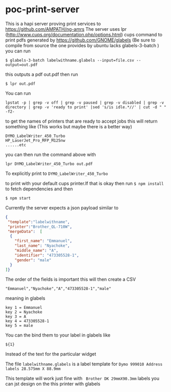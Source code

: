 # poc-print-server
This is a hapi server proving print services to https://github.com/AMPATH/ng-amrs
The server uses lpr (http://www.cups.org/documentation.php/options.html) cups command to print pdfs generated by https://github.com/GNOME/glabels (Be sure to compile from source the one provides by ubuntu lacks glabels-3-batch )
you can run 

```$ glabels-3-batch labelwithname.glabels --input=file.csv --output=out.pdf ```

this outputs a pdf out.pdf
then run 

```$ lpr out.pdf ```

You can run

```lpstat -p | grep -v off | grep -v paused | grep -v disabled | grep -v directory | grep -v 'ready to print' |sed 's/is idle.*//' | cut -d " " -f2-``` 

to get the names of printers that are ready to accept jobs
 this will return something like (This works but maybe there is a better way)
 
 ```
 DYMO_LabelWriter_450_Turbo
 HP_LaserJet_Pro_MFP_M125nw
 ......etc
 ```
you can then run the command above with

```
lpr DYMO_LabelWriter_450_Turbo out.pdf
```
To explicitly print to ```DYMO_LabelWriter_450_Turbo ```

to print with your default cups printer.If that is okay then run 
```$ npm install ``` to fetch dependencies and then

```$ npm start ```

Currently the server expects a json payload similar to 

```json
{
 "template":"labelwithname",
 "printer":"Brother_QL-710W",
 "mergeData":  [
  {
    "first_name": "Emmanuel",
    "last_name": "Nyachoke",
    "middle_name": "A",
    "identifier": "473305528-1",
    "gender": "male"
  }
]}

```
The order of the fields is important this will then create a CSV 

```
"Emmanuel","Nyachoke","A","473305528-1","male"
```
meaning in glabels

```
key 1 = Emmanuel
key 2 = Nyachoke
key 3 = A
key 4 = 473305528-1
key 5 = male
```
You can the bind them to your label in glabels like 
```
${1}
``` 
Instead of  the text for the particular widget

The file ```labelwithname.glabels``` is a label template for ```Dymo 999010 Address labels 28.575mm X 88.9mm``` 

This template will work just fine with ``` Brother DK 29mmX90.3mm``` labels you can jst design on the this printer with glabels
